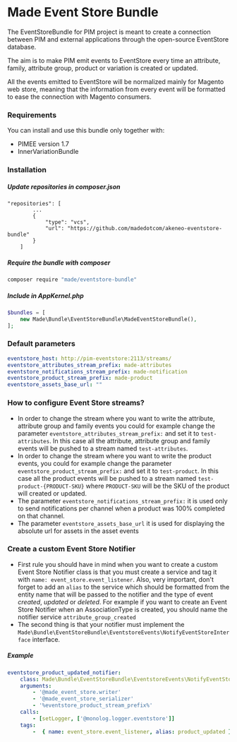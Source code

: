 Made Event Store Bundle
===========================

The EventStoreBundle for PIM project is meant to create a connection between PIM and external applications through the 
open-source EventStore database.

The aim is to make PIM emit events to EventStore every time an attribute, family, attribute group, product or variation 
is created or updated.

All the events emitted to EventStore will be normalized mainly for Magento web store, meaning that the information from 
every event will be formatted to ease the connection with Magento consumers.

### Requirements
You can install and use this bundle only together with:
  - PIMEE version 1.7
  - InnerVariationBundle
 
### Installation

##### Update repositories in composer.json
```
"repositories": [
        ...
        {
            "type": "vcs",
            "url": "https://github.com/madedotcom/akeneo-eventstore-bundle"
        }
    ]
```

##### Require the bundle with composer
```bash
composer require "made/eventstore-bundle"
```

##### Include in AppKernel.php
```php
$bundles = [ 
    new Made\Bundle\EventStoreBundle\MadeEventStoreBundle(), 
];
```

### Default parameters

```yml
eventstore_host: http://pim-eventstore:2113/streams/
eventstore_attributes_stream_prefix: made-attributes
eventstore_notifications_stream_prefix: made-notification
eventstore_product_stream_prefix: made-product
eventstore_assets_base_url: ""
```

### How to configure Event Store streams?
- In order to change the stream where you want to write the attribute, attribute group and family events you could for 
example change the parameter `eventstore_attributes_stream_prefix:` and set it to `test-attributes`. In this case all 
the attribute, attribute group and family events will be pushed to a stream named `test-attributes`. 
- In order to change the stream where you want to write the product events, you could for example change the parameter 
`eventstore_product_stream_prefix:` and set it to `test-product`. In this case all the product events will be pushed to 
a stream named `test-product-{PRODUCT-SKU}` where `PRODUCT-SKU` will be the SKU of the product will created or updated. 
- The parameter `eventstore_notifications_stream_prefix:` it is used only to send notifications per channel when a 
product was 100% completed on that channel.   
- The parameter `eventstore_assets_base_url` it is used for displaying the absolute url for assets in the asset events

### Create a custom Event Store Notifier
- First rule you should have in mind when you want to create a custom Event Store Notifier class is that you must create
a service and tag it with `name: event_store.event_listener`. Also, very important, don't forget to add an `alias` to 
the service which should be formatted from the entity name that will be passed to the notifier and the type of event 
*created*, *updated* or *deleted*.
For example if you want to create an Event Store Notifier when an AssociationType is created, you should name the 
notifier service `attribute_group_created` 
- The second thing is that your notifier must implement the 
`Made\Bundle\EventStoreBundle\EventstoreEvents\NotifyEventStoreInterface` interface.

##### Example
```yml
eventstore_product_updated_notifier:
    class: Made\Bundle\EventStoreBundle\EventstoreEvents\NotifyEventStoreOnProductUpdated
    arguments: 
        - '@made_event_store.writer'
        - '@made_event_store_serializer'
        - '%eventstore_product_stream_prefix%'
    calls:
        - [setLogger, ['@monolog.logger.eventstore']]
    tags:
        -  { name: event_store.event_listener, alias: product_updated }   
```